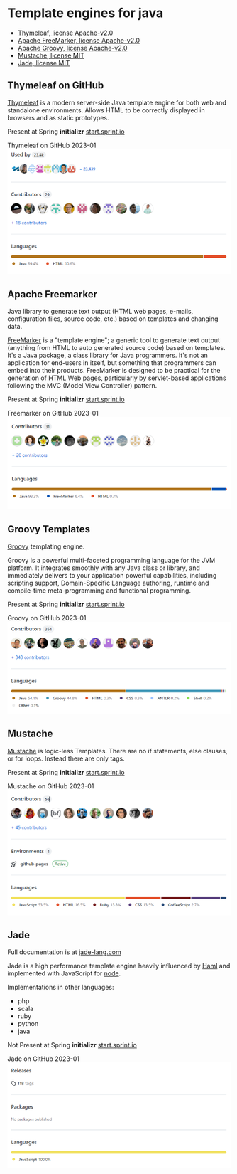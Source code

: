 # Template engines for java

- [Thymeleaf, license Apache-v2.0](https://www.thymeleaf.org/)
- [Apache FreeMarker, license Apache-v2.0](https://github.com/apache/freemarker)
- [Apache Groovy, license Apache-v2.0](https://github.com/apache/groovy)
- [Mustache, license MIT](https://github.com/mustache/mustache.github.com)
- [Jade, license MIT ](https://github.com/dscape/jade)

## Thymeleaf on GitHub
[Thymeleaf](https://thymeleaf.org) is a modern server-side Java template engine for both web and standalone environments. Allows HTML to be correctly displayed in browsers and as static prototypes.

Present at Spring **initializr** [start.sprint.io](https:\\start.sprint.io)

Thymeleaf on GitHub 2023-01
![Thymeleaf on GitHub 2023-01](https://github.com/y-kolyada/java/blob/main/docs/templates/img/github_thymeleaf_1.png)

## Apache Freemarker
Java library to generate text output (HTML web pages, e-mails, configuration files, source code, etc.) based on templates and changing data.

[FreeMarker](https://freemarker.apache.org/) is a "template engine"; a generic tool to generate text output (anything from HTML to auto generated source code) based on templates. It's a Java package, a class library for Java programmers. It's not an application for end-users in itself, but something that programmers can embed into their products. FreeMarker is designed to be practical for the generation of HTML Web pages, particularly by servlet-based applications following the MVC (Model View Controller) pattern.

Present at Spring **initializr** [start.sprint.io](https:\\start.sprint.io)

Freemarker on GitHub 2023-01
![Freemarker on GitHub 2023-01](https://github.com/y-kolyada/java/blob/main/docs/templates/img/github_freemarker_1.png)

## Groovy Templates
[Groovy](https://groovy-lang.org/) templating engine.

Groovy is a powerful multi-faceted programming language for the JVM platform. It integrates smoothly with any Java class or library, and immediately delivers to your application powerful capabilities, including scripting support, Domain-Specific Language authoring, runtime and compile-time meta-programming and functional programming.

Present at Spring **initializr** [start.sprint.io](https:\\start.sprint.io)

Groovy on GitHub 2023-01
![Groovy on GitHub 2023-01](https://github.com/y-kolyada/java/blob/main/docs/templates/img/github_groovy_1.png)

## Mustache
[Mustache](http://mustache.github.io/) is logic-less Templates. There are no if statements, else clauses, or for loops. Instead there are only tags.

Present at Spring **initializr** [start.sprint.io](https:\\start.sprint.io)

Mustache on GitHub 2023-01
![Mustache on GitHub 2023-01](https://github.com/y-kolyada/java/blob/main/docs/templates/img/github_mustache_1.png)

## Jade
Full documentation is at [jade-lang.com](http://jade-lang.com/)

Jade is a high performance template engine heavily influenced by [Haml](http://haml-lang.com/) and implemented with JavaScript for [node](http://nodejs.org/). 

Implementations in other languages:
- php
- scala
- ruby
- python
- java

Not Present at Spring **initializr** [start.sprint.io](https:\\start.sprint.io)

Jade on GitHub 2023-01
![Jade on GitHub 2023-01](https://github.com/y-kolyada/java/blob/main/docs/templates/img/github_jade_1.png)